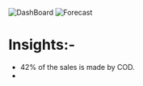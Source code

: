 ![DashBoard](https://github.com/SaurabhS312/Data-Analysis/assets/132185036/c0a8b42f-b9b5-432a-bc98-d9a4fadcb4ef)
![Forecast](https://github.com/SaurabhS312/Data-Analysis/assets/132185036/772ea81a-d174-4800-85d0-fa2ba53a76da)

# Insights:-
- 42% of the sales is made by COD.
- 

